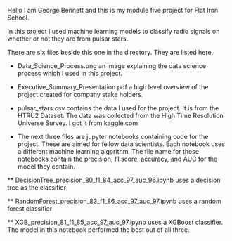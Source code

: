 Hello I am George Bennett and this is my module five project for Flat Iron School.

In this project I used machine learning models to classify radio signals on whether or not they are from pulsar stars.

There are six files beside this one in the directory. They are listed here.

* Data_Science_Process.png an image explaining the data science process which I used in this project.

* Executive_Summary_Presentation.pdf a high level overview of the project created for company stake holders.

* pulsar_stars.csv contains the data I used for the project. It is from the HTRU2 Dataset. The data was collected from the High Time Resolution Universe Survey. I got it from kaggle.com

* The next three files are jupyter notebooks containing code for the project. These are aimed for fellow data scientists. Each notebook uses a different machine learning algorithm. The file name for these notebooks contain the precision, f1 score, accuracy, and AUC for the model they contain.

** DecisionTree_precision_80_f1_84_acc_97_auc_96.ipynb uses a decision tree as the classifier

** RandomForest_precision_83_f1_86_acc_97_auc_97.ipynb uses a random forest classifier

** XGB_precision_81_f1_85_acc_97_auc_97.ipynb uses a XGBoost classifier. The model in this notebook performed the best out of all three.